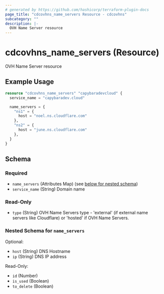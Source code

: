 ```yaml
---
# generated by https://github.com/hashicorp/terraform-plugin-docs
page_title: "cdcovhns_name_servers Resource - cdcovhns"
subcategory: ""
description: |-
  OVH Name Server resource
---
```


# cdcovhns_name_servers (Resource)

OVH Name Server resource

## Example Usage

```terraform
resource "cdcovhns_name_servers" "capybaradevcloud" {
  service_name = "capybaradev.cloud"

  name_servers = {
    "ns1" = {
      host = "noel.ns.cloudflare.com"
    },
    "ns2" = {
      host = "june.ns.cloudflare.com"
    },
  }
}
```

<!-- schema generated by tfplugindocs -->
## Schema

### Required

- `name_servers` (Attributes Map) (see [below for nested schema](#nestedatt--name_servers))
- `service_name` (String) Domain name

### Read-Only

- `type` (String) OVH Name Servers type - 'external' (if external name servers like Cloudflare) or 'hosted' if OVH Name Servers.

<a id="nestedatt--name_servers"></a>
### Nested Schema for `name_servers`

Optional:

- `host` (String) DNS Hostname
- `ip` (String) DNS IP address

Read-Only:

- `id` (Number)
- `is_used` (Boolean)
- `to_delete` (Boolean)
